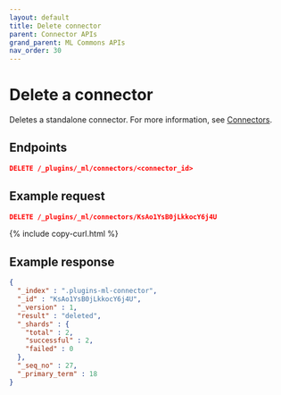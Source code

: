 ```yaml
---
layout: default
title: Delete connector
parent: Connector APIs
grand_parent: ML Commons APIs
nav_order: 30
---
```


# Delete a connector

Deletes a standalone connector. For more information, see [Connectors]({{site.url}}{{site.baseurl}}/ml-commons-plugin/remote-models/connectors/).

## Endpoints

```json
DELETE /_plugins/_ml/connectors/<connector_id>
```

## Example request

```json
DELETE /_plugins/_ml/connectors/KsAo1YsB0jLkkocY6j4U
```
{% include copy-curl.html %}

## Example response

```json
{
  "_index" : ".plugins-ml-connector",
  "_id" : "KsAo1YsB0jLkkocY6j4U",
  "_version" : 1,
  "result" : "deleted",
  "_shards" : {
    "total" : 2,
    "successful" : 2,
    "failed" : 0
  },
  "_seq_no" : 27,
  "_primary_term" : 18
}
```